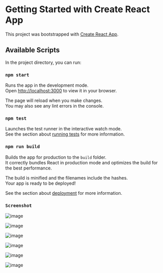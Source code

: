 # Getting Started with Create React App

This project was bootstrapped with [Create React App](https://github.com/facebook/create-react-app).

## Available Scripts

In the project directory, you can run:

### `npm start`

Runs the app in the development mode.\
Open [http://localhost:3000](http://localhost:3000) to view it in your browser.

The page will reload when you make changes.\
You may also see any lint errors in the console.

### `npm test`

Launches the test runner in the interactive watch mode.\
See the section about [running tests](https://facebook.github.io/create-react-app/docs/running-tests) for more information.

### `npm run build`

Builds the app for production to the `build` folder.\
It correctly bundles React in production mode and optimizes the build for the best performance.

The build is minified and the filenames include the hashes.\
Your app is ready to be deployed!

See the section about [deployment](https://facebook.github.io/create-react-app/docs/deployment) for more information.

### `Screenshot`

![image](https://user-images.githubusercontent.com/59939891/167762594-643721c8-9ab5-4c7e-a026-f7ae706cf5fc.png)

![image](https://user-images.githubusercontent.com/59939891/167762709-e0d4aa2c-24db-4b75-b8fd-0d6df8d9ee06.png)

![image](https://user-images.githubusercontent.com/59939891/167762745-f9dc8680-bc7d-4cd7-877b-78d33f425c33.png)

![image](https://user-images.githubusercontent.com/59939891/167762813-aedf9c65-fde9-44e4-aa0c-942f25b169ff.png)

![image](https://user-images.githubusercontent.com/59939891/167762889-1835afb0-94f5-4717-a461-5f603a33759b.png)

![image](https://user-images.githubusercontent.com/59939891/167762950-ea30593e-3dbb-4cb7-9eb2-4e16e860efeb.png)




